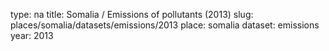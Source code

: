 type: na
title: Somalia / Emissions of pollutants (2013)
slug: places/somalia/datasets/emissions/2013
place: somalia
dataset: emissions
year: 2013
